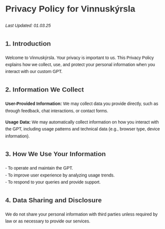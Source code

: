 <!DOCTYPE html>
<html lang="en">
<head>
  <meta charset="UTF-8">
  <meta name="viewport" content="width=device-width, initial-scale=1.0">
  <title>Privacy Policy for Vinnuskýrsla</title>
  <style>
    body {
      font-family: Arial, sans-serif;
      margin: 20px;
      line-height: 1.6;
    }
    h1, h2, h3 {
      color: #333;
    }
  </style>
</head>
<body>
  <h1>Privacy Policy for Vinnuskýrsla</h1>
  <p><em>Last Updated: 01.03.25</em></p>
  
  <h2>1. Introduction</h2>
  <p>Welcome to Vinnuskýrsla. Your privacy is important to us. This Privacy Policy explains how we collect, use, and protect your personal information when you interact with our custom GPT.</p>
  
  <h2>2. Information We Collect</h2>
  <p><strong>User-Provided Information:</strong> We may collect data you provide directly, such as through feedback, chat interactions, or contact forms.</p>
  <p><strong>Usage Data:</strong> We may automatically collect information on how you interact with the GPT, including usage patterns and technical data (e.g., browser type, device information).</p>
  
  <h2>3. How We Use Your Information</h2>
  <p>
    - To operate and maintain the GPT.<br>
    - To improve user experience by analyzing usage trends.<br>
    - To respond to your queries and provide support.
  </p>
  
  <h2>4. Data Sharing and Disclosure</h2>
  <p>We do not share your personal information with third parties unless required by law or as necessary to provide our services.</p>
  
  <!-- Add more sections as needed -->
</body>
</html>
